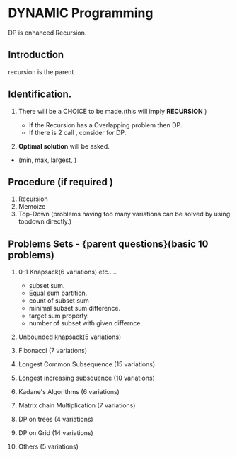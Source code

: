 # DYNAMIC Programming

DP is enhanced Recursion.

## Introduction

recursion is the parent

## Identification.

1. There will be a CHOICE to be made.(this will imply **RECURSION** )

   - If the Recursion has a Overlapping problem then DP.
   - If there is 2 call , consider for DP.

2. **Optimal solution** will be asked.

- (min, max, largest, )

## Procedure (if required )

1. Recursion
2. Memoize
3. Top-Down (problems having too many variations can be solved by using topdown directly.)

## Problems Sets - {parent questions}(basic 10 problems)

1. 0-1 Knapsack(6 variations)
   etc.....

   - subset sum.
   - Equal sum partition.
   - count of subset sum
   - minimal subset sum difference.
   - target sum property.
   - number of subset with given differnce.

2. Unbounded knapsack(5 variations)
3. Fibonacci (7 variations)
4. Longest Common Subsequence (15 variations)
5. Longest increasing subsquence (10 variations)
6. Kadane's Algorithms (6 variations)
7. Matrix chain Multiplication (7 variations)
8. DP on trees (4 variations)
9. DP on Grid (14 variations)
10. Others (5 variations)
